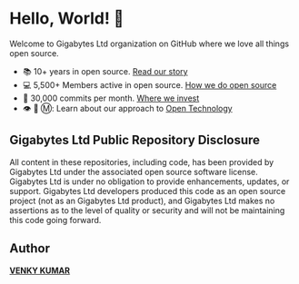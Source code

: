 # Hello, World! :wave:

Welcome to Gigabytes Ltd organization on GitHub where we love all things open source.

* :books: 10+ years in open source. [Read our story](https://gigabytedevelopersinc.com/)
* :computer: 5,500+ Members active in open source. [How we do open source](https://gigabytedevelopersinc.com/)
* :office: 30,000 commits per month. [Where we invest](https://gigabytedevelopersinc.com/)
* 👁️ 🐝 Ⓜ️: Learn about our approach to [Open Technology](https://gigabytedevelopersinc.com/)

## Gigabytes Ltd Public Repository Disclosure
All content in these repositories, including code, has been provided by Gigabytes Ltd under the associated open source software license. Gigabytes Ltd is under no obligation to provide enhancements, updates, or support. Gigabytes Ltd developers produced this code as an open source project (not as an Gigabytes Ltd product), and Gigabytes Ltd makes no assertions as to the level of quality or security and will not be maintaining this code going forward.

## Author
**[VENKY KUMAR](https://github.com/BoddepallyVenkatesh06)**
